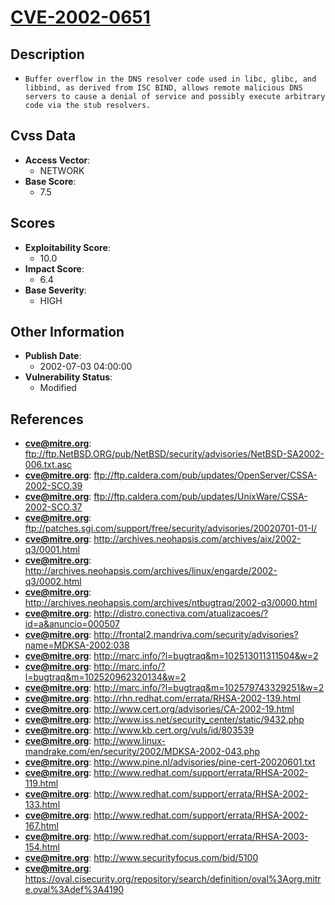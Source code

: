 
# [CVE-2002-0651](https://cve.mitre.org/cgi-bin/cvename.cgi?name=CVE-2002-0651)

## Description

- `Buffer overflow in the DNS resolver code used in libc, glibc, and libbind, as derived from ISC BIND, allows remote malicious DNS servers to cause a denial of service and possibly execute arbitrary code via the stub resolvers.`

## Cvss Data

- **Access Vector**:
  - NETWORK
- **Base Score**:
  - 7.5

## Scores

- **Exploitability Score**:
  - 10.0
- **Impact Score**:
  - 6.4
- **Base Severity**:
  - HIGH

## Other Information

- **Publish Date**:
  - 2002-07-03 04:00:00
- **Vulnerability Status**:
  - Modified

## References

- **cve@mitre.org**: ftp://ftp.NetBSD.ORG/pub/NetBSD/security/advisories/NetBSD-SA2002-006.txt.asc
- **cve@mitre.org**: ftp://ftp.caldera.com/pub/updates/OpenServer/CSSA-2002-SCO.39
- **cve@mitre.org**: ftp://ftp.caldera.com/pub/updates/UnixWare/CSSA-2002-SCO.37
- **cve@mitre.org**: ftp://patches.sgi.com/support/free/security/advisories/20020701-01-I/
- **cve@mitre.org**: http://archives.neohapsis.com/archives/aix/2002-q3/0001.html
- **cve@mitre.org**: http://archives.neohapsis.com/archives/linux/engarde/2002-q3/0002.html
- **cve@mitre.org**: http://archives.neohapsis.com/archives/ntbugtraq/2002-q3/0000.html
- **cve@mitre.org**: http://distro.conectiva.com/atualizacoes/?id=a&anuncio=000507
- **cve@mitre.org**: http://frontal2.mandriva.com/security/advisories?name=MDKSA-2002:038
- **cve@mitre.org**: http://marc.info/?l=bugtraq&m=102513011311504&w=2
- **cve@mitre.org**: http://marc.info/?l=bugtraq&m=102520962320134&w=2
- **cve@mitre.org**: http://marc.info/?l=bugtraq&m=102579743329251&w=2
- **cve@mitre.org**: http://rhn.redhat.com/errata/RHSA-2002-139.html
- **cve@mitre.org**: http://www.cert.org/advisories/CA-2002-19.html
- **cve@mitre.org**: http://www.iss.net/security_center/static/9432.php
- **cve@mitre.org**: http://www.kb.cert.org/vuls/id/803539
- **cve@mitre.org**: http://www.linux-mandrake.com/en/security/2002/MDKSA-2002-043.php
- **cve@mitre.org**: http://www.pine.nl/advisories/pine-cert-20020601.txt
- **cve@mitre.org**: http://www.redhat.com/support/errata/RHSA-2002-119.html
- **cve@mitre.org**: http://www.redhat.com/support/errata/RHSA-2002-133.html
- **cve@mitre.org**: http://www.redhat.com/support/errata/RHSA-2002-167.html
- **cve@mitre.org**: http://www.redhat.com/support/errata/RHSA-2003-154.html
- **cve@mitre.org**: http://www.securityfocus.com/bid/5100
- **cve@mitre.org**: https://oval.cisecurity.org/repository/search/definition/oval%3Aorg.mitre.oval%3Adef%3A4190
